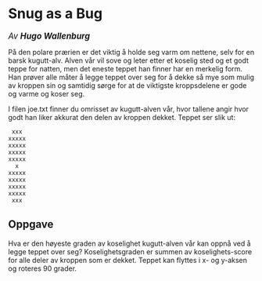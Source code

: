 # Snug as a Bug
<big>*Av* ***Hugo Wallenburg***</big>

På den polare prærien er det viktig å holde seg varm om nettene, selv for en barsk kugutt-alv. Alven vår vil sove og leter etter et koselig sted og et godt teppe for natten, men det eneste teppet han finner har en merkelig form. Han prøver alle måter å legge teppet over seg for å dekke så mye som mulig av kroppen sin og samtidig sørge for at de viktigste kroppsdelene er gode og varme og koser seg.

I filen joe.txt finner du omrisset av kugutt-alven vår, hvor tallene angir hvor godt han liker akkurat den delen av kroppen dekket. Teppet ser slik ut:

```
 xxx
xxxxx
xxxxx
xxxxx
xxxxx
  x
xxxxx
xxxxx
xxxxx
xxxxx
 xxx
```

## Oppgave

Hva er den høyeste graden av koselighet kugutt-alven vår kan oppnå ved å legge teppet over seg? Koselighetsgraden er summen av koselighets-score for alle deler av kroppen som er dekket. Teppet kan flyttes i x- og y-aksen og roteres 90 grader.